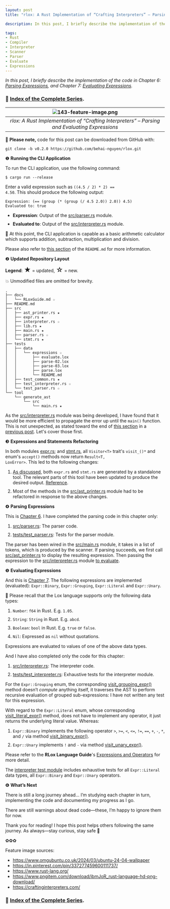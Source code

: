 ```yaml
---
layout: post
title: "rlox: A Rust Implementation of “Crafting Interpreters” – Parsing and Evaluating Expressions"

description: In this post, I briefly describe the implementation of the code in Chapter 6&#58; Parsing Expressions, and Chapter 7&#58; Evaluating Expressions. 

tags: 
- Rust
- Compiler
- Interpreter
- Scanner
- Parser
- Evaluate
- Expressions
---
```


<em>
In this post, I briefly describe the implementation of the code in Chapter 6: <a href="https://craftinginterpreters.com/parsing-expressions.html" title="Parsing Expressions" target="_blank">Parsing Expressions</a>, and Chapter 7: <a href="https://craftinginterpreters.com/evaluating-expressions.html" title="Evaluating Expressions" target="_blank">Evaluating Expressions</a>.
</em>

<h3>
🦀 <a href="https://github.com/behai-nguyen/rlox" title="Index of the Complete Series" target="_blank">Index of the Complete Series</a>.
</h3>

| ![143-feature-image.png](https://behainguyen.wordpress.com/wp-content/uploads/2025/07/143-feature-image.png) |
|:--:|
| *rlox: A Rust Implementation of “Crafting Interpreters” – Parsing and Evaluating Expressions* |

<a id="repository-cloning"></a>
🚀 <strong>Please note,</strong> code for this post can be downloaded from GitHub with:

```
git clone -b v0.2.0 https://github.com/behai-nguyen/rlox.git
```

<a id="running-the-current-cli"></a>
❶ <strong>Running the CLI Application</strong>

To run the CLI application, use the following command:

```
$ cargo run --release
```

Enter a valid expression such as <code>((4.5 / 2) * 2) == 4.50</code>.
This should produce the following output:

```
Expression: (== (group (* (group (/ 4.5 2.0)) 2.0)) 4.5)
Evaluated to: true
```

<ul>
<li style="margin-top:10px;">
<strong>Expression</strong>: Output of the 
<a href="https://github.com/behai-nguyen/rlox/blob/fb0359b66de2d84ae92ae3c1154b60c889d5d059/src/parser.rs" 
title="the src/parser.rs module" target="_blank">src/parser.rs</a> 
module.
</li>
<li style="margin-top:10px;">
<strong>Evaluated to</strong>: Output of the 
<a href="https://github.com/behai-nguyen/rlox/blob/fb0359b66de2d84ae92ae3c1154b60c889d5d059/src/interpreter.rs" 
title="the src/interpreter.rs module" target="_blank">src/interpreter.rs</a>
module. 
</li>
</ul>

🚀 At this point, the CLI application is capable as a basic arithmetic calculator 
which supports addition, subtraction, multiplication and division.

Please also refer to 
<a href="https://github.com/behai-nguyen/rlox/blob/main/README.md#to-run" 
title="READEME.md | To Run" target="_blank">this section</a> of the 
<code>README.md</code> for more information.

<a id="repository-layout"></a>
❷ <strong>Updated Repository Layout</strong>

<strong>Legend</strong>: <span style="font-size:1.5em;">★</span> = updated, <span style="font-size:1.5em;">☆</span> = new.

💥 Unmodified files are omitted for brevity.

```
.
├── docs
│   └── RLoxGuide.md ☆
├── README.md
├── src
│   ├── ast_printer.rs ★
│   ├── expr.rs ★
│   ├── interpreter.rs ☆
│   ├── lib.rs ★
│   ├── main.rs ★
│   ├── parser.rs ☆
│   └── stmt.rs ★
├── tests
│   ├── data
│   │   └── expressions ☆
│   │       ├── evaluate.lox
│   │       ├── parse-02.lox
│   │       ├── parse-03.lox
│   │       ├── parse.lox
│   │       └── README.md
│   ├── test_common.rs ★
│   ├── test_interpreter.rs ☆
│   └── test_parser.rs ☆
└── tool
    └── generate_ast
        └── src
            └── main.rs ★
```

As the 
<a href="https://github.com/behai-nguyen/rlox/blob/fb0359b66de2d84ae92ae3c1154b60c889d5d059/src/interpreter.rs" 
title="the src/interpreter.rs module" target="_blank">src/interpreter.rs</a> 
module was being developed, I have found that it would be more efficient 
to propagate the error up until the <code>main()</code> function. This is 
not unexpected, as stated toward the end of 
<a href="https://behainguyen.wordpress.com/2025/07/10/rlox-a-rust-implementation-of-crafting-interpreters-abstract-syntax-tree-ast-representing-code/#generate-ast" 
title="rlox: A Rust Implementation of “Crafting Interpreters” – Abstract Syntax Tree (AST) – Representing Code" 
target="_blank">this section</a> in a 
<a href="https://behainguyen.wordpress.com/2025/07/10/rlox-a-rust-implementation-of-crafting-interpreters-abstract-syntax-tree-ast-representing-code/" 
title="rlox: A Rust Implementation of “Crafting Interpreters” – Abstract Syntax Tree (AST) – Representing Code" 
target="_blank">previous post</a>. Let's cover those first.

<a id="expr-stmt-factoring"></a>
❸ <strong>Expressions and Statements Refactoring</strong>

In both modules 
<a href="https://github.com/behai-nguyen/rlox/blob/fb0359b66de2d84ae92ae3c1154b60c889d5d059/src/expr.rs#L343-L360" 
title="src/expr.rs" target="_blank">expr.rs</a>; and 
<a href="https://github.com/behai-nguyen/rlox/blob/fb0359b66de2d84ae92ae3c1154b60c889d5d059/src/stmt.rs#L261-L275" 
title="src/stmt.rs" target="_blank">stmt.rs</a>, all 
<code>Visitor&lt;T&gt;</code> trait's <code>visit_()*</code> and enum's 
<code>accept()</code> methods now return <code>Result&lt;T, LoxError&gt;</code>. 
This led to the following changes:

<ol>
<li style="margin-top:10px;">
<a href="https://behainguyen.wordpress.com/2025/07/10/rlox-a-rust-implementation-of-crafting-interpreters-abstract-syntax-tree-ast-representing-code/#generate-ast" 
title="rlox: A Rust Implementation of “Crafting Interpreters” – Abstract Syntax Tree (AST) – Representing Code" 
target="_blank">As discussed</a>, both <code>expr.rs</code> and <code>stmt.rs</code> 
are generated by a standalone tool. The relevant parts of this tool have been updated 
to produce the desired output. 
<a href="https://github.com/behai-nguyen/rlox/blob/main/tool/generate_ast/src/main.rs#L158-L166" 
title="the tool/generate_ast/src/main.rs module"
target="_blank">Reference</a>.
</li>

<li style="margin-top:10px;">
Most of the methods in the 
<a href="https://github.com/behai-nguyen/rlox/blob/main/src/ast_printer.rs" 
title="the src/ast_printer.rs module" 
target="_blank">src/ast_printer.rs</a> module had to be refactored 
in response to the above changes.
</li>
</ol>	

<a id="parsing-expressions"></a>
❹ <strong>Parsing Expressions</strong>

This is <a href="https://craftinginterpreters.com/parsing-expressions.html"
title="Parsing Expressions" target="_blank">Chapter 6</a>. I have completed 
the parsing code in this chapter only:

<ol>
<li style="margin-top:10px;">
<a href="https://github.com/behai-nguyen/rlox/blob/fb0359b66de2d84ae92ae3c1154b60c889d5d059/src/parser.rs"
title="The src/parser.rs module" target="_blank">src/parser.rs</a>: 
The parser code. 
</li>

<li style="margin-top:10px;">
<a href="https://github.com/behai-nguyen/rlox/blob/fb0359b66de2d84ae92ae3c1154b60c889d5d059/tests/test_parser.rs" 
title="The tests/test_parser.rs module" target="_blank">tests/test_parser.rs</a>:
Tests for the parser module.
</li>
</ol>

The parser has been wired in the 
<a href="https://github.com/behai-nguyen/rlox/blob/fb0359b66de2d84ae92ae3c1154b60c889d5d059/src/main.rs#L38-L42" 
title="The src/main.rs module" target="_blank">src/main.rs</a> module,
it takes in a list of tokens, which is produced by the scanner. 
If parsing succeeds, we first call 
<a href="https://github.com/behai-nguyen/rlox/blob/fb0359b66de2d84ae92ae3c1154b60c889d5d059/src/ast_printer.rs" 
title="The src/ast_printer.rs module" target="_blank">src/ast_printer.rs</a> 
to display the resulting expression. Then passing the expression to the 
<a href="https://github.com/behai-nguyen/rlox/blob/fb0359b66de2d84ae92ae3c1154b60c889d5d059/src/interpreter.rs" 
title="The src/interpreter.rs module" target="_blank">src/interpreter.rs</a> 
module 
<a href="https://github.com/behai-nguyen/rlox/blob/fb0359b66de2d84ae92ae3c1154b60c889d5d059/src/main.rs#L44-L48" 
title="The src/main.rs module" target="_blank">to evaluate</a>.

<a id="evaluating-expressions"></a>
❺ <strong>Evaluating Expressions</strong>

And this is <a href="https://craftinginterpreters.com/evaluating-expressions.html"
title="Evaluating Expressions" target="_blank">Chapter 7</a>. The following 
expressions are implemented (evaluated): <code>Expr::Binary</code>, 
<code>Expr::Grouping</code>, <code>Expr::Literal</code> and <code>Expr::Unary</code>. 

🦀 Please recall that the Lox language supports only the following data types:

<ol>
<li style="margin-top:10px;">
<code>Number</code>: <code>f64</code> in Rust. E.g. <code>1.05</code>.
</li>

<li style="margin-top:10px;">
<code>String</code>: <code>String</code> in Rust. E.g. <code>abcd</code>.
</li>

<li style="margin-top:10px;">
<code>Boolean</code>: <code>bool</code> in Rust. E.g. <code>true</code> or <code>false</code>.
</li>

<li style="margin-top:10px;">
<code>Nil</code>: Expressed as <code>nil</code> without quotations.
</li>
</ol>

Expressions are evaluated to values of one of the above data types.

And I have also completed only the code for this chapter:

<ol>
<li style="margin-top:10px;">
<a href="https://github.com/behai-nguyen/rlox/blob/fb0359b66de2d84ae92ae3c1154b60c889d5d059/src/interpreter.rs" 
title="The src/interpreter.rs module" target="_blank">src/interpreter.rs</a>:
The interpreter code. 
</li>

<li style="margin-top:10px;">
<a href="https://github.com/behai-nguyen/rlox/blob/fb0359b66de2d84ae92ae3c1154b60c889d5d059/tests/test_interpreter.rs" 
title="The tests/test_interpreter.rs module" target="_blank">tests/test_interpreter.rs</a>:
Exhaustive tests for the interpreter module.
</li>
</ol>

For the <code>Expr::Grouping</code> enum, the corresponding 
<a href="https://github.com/behai-nguyen/rlox/blob/fb0359b66de2d84ae92ae3c1154b60c889d5d059/src/interpreter.rs#L223-L225" 
title="The src/interpreter.rs module | visit_grouping_expr()" 
target="_blank">visit_grouping_expr()</a> method doesn’t <em>compute</em> 
anything itself, it traverses the AST to perform recursive evaluation of grouped 
sub-expressions: I have not written any test for this expression.

With regard to the <code>Expr::Literal</code> enum, whose corresponding 
<a href="https://github.com/behai-nguyen/rlox/blob/fb0359b66de2d84ae92ae3c1154b60c889d5d059/src/interpreter.rs#L227-L234" 
title="The src/interpreter.rs module | visit_literal_expr()" 
target="_blank">visit_literal_expr()</a> method, does not have to implement 
any operator, it just returns the underlying literal value. Whereas:

<ol>
<li style="margin-top:10px;">
<code>Expr::Binary</code> implements the following operator <code>&gt;</code>, 
<code>&gt;=</code>, <code>&lt;</code>, <code>&lt;=</code>, <code>!=</code>, 
<code>==</code>, <code>+</code>, <code>-</code>, <code>*</code>, and <code>/</code> 
via method 
<a href="https://github.com/behai-nguyen/rlox/blob/fb0359b66de2d84ae92ae3c1154b60c889d5d059/src/interpreter.rs#L167-L213" 
title="The src/interpreter.rs module | visit_literal_expr()" 
target="_blank">visit_binary_expr()</a>.
</li>

<li style="margin-top:10px;">
<code>Expr::Unary</code> implements <code>!</code> and <code>-</code> 
via method 
<a href="https://github.com/behai-nguyen/rlox/blob/fb0359b66de2d84ae92ae3c1154b60c889d5d059/src/interpreter.rs#L252-L264" 
title="The src/interpreter.rs module | visit_literal_expr()" 
target="_blank">visit_unary_expr()</a>.
</li>
</ol>

Please refer to the <strong>RLox Language Guide</strong>'s
<a href="https://github.com/behai-nguyen/rlox/blob/main/docs/RLoxGuide.md#expressions-and-operators" 
title="RLox Language Guide | Expressions and Operators" target="_blank">Expressions and 
Operators</a> for more detail.

The 
<a href="https://github.com/behai-nguyen/rlox/blob/fb0359b66de2d84ae92ae3c1154b60c889d5d059/tests/test_interpreter.rs" 
title="The tests/test_interpreter.rs module" target="_blank">interpreter test module</a> 
includes exhaustive tests for all <code>Expr::Literal</code> data types, all 
<code>Expr::Binary</code> and <code>Expr::Unary</code> operators.

<a id="concluding-remarks"></a>
❻ <strong>What’s Next</strong>

There is still a long journey ahead... I’m studying each chapter in turn, implementing the code and documenting my progress as I go.

There are still warnings about dead code—these, I’m happy to ignore them for now.

Thank you for reading! I hope this post helps others following the same journey. As always—stay curious, stay safe 🦊

✿✿✿

Feature image sources:

<ul>
<li>
<a href="https://www.omgubuntu.co.uk/2024/03/ubuntu-24-04-wallpaper" target="_blank">https://www.omgubuntu.co.uk/2024/03/ubuntu-24-04-wallpaper</a>
</li>
<li>
<a href="https://in.pinterest.com/pin/337277459600111737/" target="_blank">https://in.pinterest.com/pin/337277459600111737/</a>
</li>
<li>
<a href="https://www.rust-lang.org/" target="_blank">https://www.rust-lang.org/</a>
</li>
<li>
<a href="https://www.pngitem.com/download/ibmJoR_rust-language-hd-png-download/" target="_blank">https://www.pngitem.com/download/ibmJoR_rust-language-hd-png-download/</a>
</li>
<li>
<a href="https://craftinginterpreters.com/" target="_blank">https://craftinginterpreters.com/</a>
</li>
</ul>

<h3>
🦀 <a href="https://github.com/behai-nguyen/rlox" title="Index of the Complete Series" target="_blank">Index of the Complete Series</a>.
</h3>
